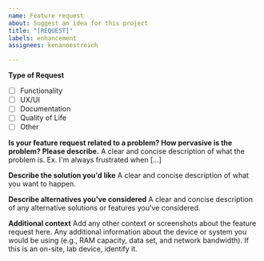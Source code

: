 ```yaml
---
name: Feature request
about: Suggest an idea for this project
title: "[REQUEST]"
labels: enhancement
assignees: kenanoestreich

---
```


**Type of Request**
  - [ ] Functionality
  - [ ] UX/UI
  - [ ] Documentation
  - [ ] Quality of Life
  - [ ] Other

**Is your feature request related to a problem? How pervasive is the problem? Please describe.**
A clear and concise description of what the problem is. Ex. I'm always frustrated when [...]

**Describe the solution you'd like**
A clear and concise description of what you want to happen.

**Describe alternatives you've considered**
A clear and concise description of any alternative solutions or features you've considered.

**Additional context**
Add any other context or screenshots about the feature request here. Any additional information about the device or system you would be using (e.g., RAM capacity, data set, and network bandwidth). If this is an on-site, lab device, identify it.
